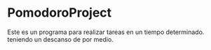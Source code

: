 # PomodoroProject
Este es un programa para realizar tareas en un tiempo determinado.
teniendo un descanso de por medio.

